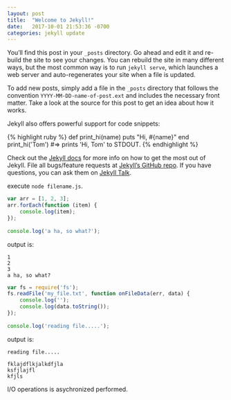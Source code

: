 ```yaml
---
layout: post
title:  "Welcome to Jekyll!"
date:   2017-10-01 21:53:36 -0700
categories: jekyll update
---
```

You’ll find this post in your `_posts` directory. Go ahead and edit it and re-build the site to see your changes. You can rebuild the site in many different ways, but the most common way is to run `jekyll serve`, which launches a web server and auto-regenerates your site when a file is updated.

To add new posts, simply add a file in the `_posts` directory that follows the convention `YYYY-MM-DD-name-of-post.ext` and includes the necessary front matter. Take a look at the source for this post to get an idea about how it works.

Jekyll also offers powerful support for code snippets:

{% highlight ruby %}
def print_hi(name)
  puts "Hi, #{name}"
end
print_hi('Tom')
#=> prints 'Hi, Tom' to STDOUT.
{% endhighlight %}

Check out the [Jekyll docs][jekyll-docs] for more info on how to get the most out of Jekyll. File all bugs/feature requests at [Jekyll’s GitHub repo][jekyll-gh]. If you have questions, you can ask them on [Jekyll Talk][jekyll-talk].

execute `node filename.js`.

```javascript
var arr = [1, 2, 3]; 
arr.forEach(function (item) { 
    console.log(item); 
}); 
 
console.log('a ha, so what?'); 

```
output is:
```
1
2
3
a ha, so what?
```

```javascript
var fs = require('fs'); 
fs.readFile('my_file.txt', function onFileData(err, data) { 
    console.log(''); 
    console.log(data.toString()); 
}); 
  
console.log('reading file.....'); 
```
output is:
```
reading file.....

fklajdflkjalkdfjla
ksfjlajfl
kfjls
```
I/O operations is asychronized performed. 






[jekyll-docs]: https://jekyllrb.com/docs/home
[jekyll-gh]:   https://github.com/jekyll/jekyll
[jekyll-talk]: https://talk.jekyllrb.com/

